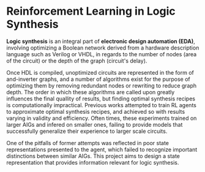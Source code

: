 # Reinforcement Learning in Logic Synthesis

**Logic synthesis** is an integral part of **electronic design automation (EDA)**, involving optimizing a Boolean network derived from a hardware description language such as Verilog or VHDL, in regards to the number of nodes (area of the circuit) or the depth of the graph (circuit's delay). 

Once HDL is compiled, unoptimized circuits are represented in the form of and-inverter graphs, and a number of algorithms exist for the purpose of optimizing them by removing redundant nodes or rewriting to reduce graph depth. The order in which these algorithms are called upon greatly influences the final quallity of results, but finding optimal synthesis recipes is computationally impractical. Previous works attempted to train RL agents to approximate optimal synthesis recipes, and achieved so with results varying in validity and efficiency. Often times, these experiments trained on larger AIGs and infered on smaller ones, failing to provide models that successfully generalize their experience to larger scale circuits. 

One of the pitfalls of former attempts was reflected in poor state representations presented to the agent, which failed to recognize important distinctions between similar AIGs. This project aims to design a state representation that provides information relevant for logic synthesis.
